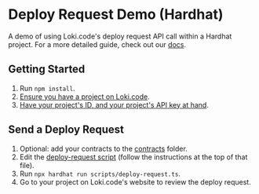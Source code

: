 # Deploy Request Demo (Hardhat)

A demo of using Loki.code's deploy request API call within a Hardhat project. For a more detailed guide, check out our [docs](https://docs.lokicode.app/make-a-deploy-request).

## Getting Started

1. Run `npm install`.
2. [Ensure you have a project on Loki.code](https://docs.lokicode.app/getting-started/how-to-create-a-new-project).
3. [Have your project's ID, and your project's API key at hand](https://docs.lokicode.app/make-a-deploy-request#step-1-generate-an-api-key).

## Send a Deploy Request

1. Optional: add your contracts to the [contracts](/hardhat/contracts/) folder.
2. Edit the [deploy-request script](/hardhat/scripts/deploy-request.ts) (follow the instructions at the top of that file).
3. Run `npx hardhat run scripts/deploy-request.ts`.
4. Go to your project on Loki.code's website to review the deploy request.
